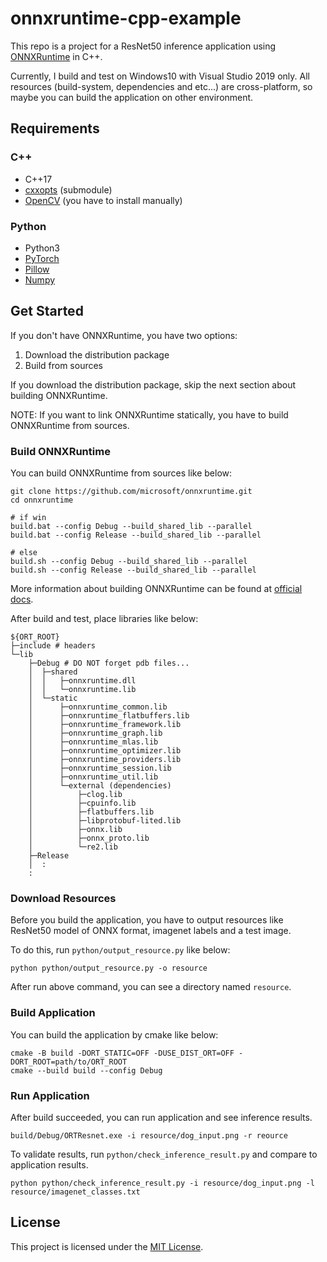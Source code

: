 # onnxruntime-cpp-example
This repo is a project for a ResNet50 inference application using [ONNXRuntime][ort] in C++.

Currently, I build and test on Windows10 with Visual Studio 2019 only.
All resources (build-system, dependencies and etc...) are cross-platform, so maybe you can build the application on other environment.

[ort]: https://onnxruntime.ai/

## Requirements
### C++
* C++17
* [cxxopts][cxxoptsurl] (submodule)
* [OpenCV][ocvurl] (you have to install manually)

[cxxoptsurl]: https://github.com/jarro2783/cxxopts
[ocvurl]: https://opencv.org/

### Python
* Python3
* [PyTorch][pturl]
* [Pillow][pilurl]
* [Numpy][npurl]

[pturl]: https://pytorch.org/
[pilurl]: https://pillow.readthedocs.io/en/stable/
[npurl]: https://numpy.org/

## Get Started
If you don't have ONNXRuntime, you have two options:
1. Download the distribution package
2. Build from sources

If you download the distribution package, skip the next section about building ONNXRuntime.

NOTE: If you want to link ONNXRuntime statically, you have to build ONNXRuntime from sources.

### Build ONNXRuntime
You can build ONNXRuntime from sources like below:

```
git clone https://github.com/microsoft/onnxruntime.git
cd onnxruntime

# if win
build.bat --config Debug --build_shared_lib --parallel
build.bat --config Release --build_shared_lib --parallel

# else
build.sh --config Debug --build_shared_lib --parallel
build.sh --config Release --build_shared_lib --parallel
```

More information about building ONNXRuntime can be found at [official docs][ortbuildurl].

After build and test, place libraries like below:

```
${ORT_ROOT}
├─include # headers
└─lib
    ├─Debug # DO NOT forget pdb files...
    │  ├─shared
    │  │   ├─onnxruntime.dll
    │  │   └─onnxruntime.lib
    │  └─static
    │      ├─onnxruntime_common.lib
    │      ├─onnxruntime_flatbuffers.lib
    │      ├─onnxruntime_framework.lib
    │      ├─onnxruntime_graph.lib
    │      ├─onnxruntime_mlas.lib
    │      ├─onnxruntime_optimizer.lib
    │      ├─onnxruntime_providers.lib
    │      ├─onnxruntime_session.lib
    │      ├─onnxruntime_util.lib
    │      └─external (dependencies)
    │          ├─clog.lib
    │          ├─cpuinfo.lib
    │          ├─flatbuffers.lib
    │          ├─libprotobuf-lited.lib
    │          ├─onnx.lib
    │          ├─onnx_proto.lib
    │          └─re2.lib
    ├─Release
    │  :
    :
```

[ortbuildurl]: https://onnxruntime.ai/docs/build/

### Download Resources
Before you build the application, you have to output resources like ResNet50 model of ONNX format, imagenet labels and a test image.

To do this, run `python/output_resource.py` like below:

```
python python/output_resource.py -o resource
```

After run above command, you can see a directory named `resource`.

### Build Application
You can build the application by cmake like below:

```
cmake -B build -DORT_STATIC=OFF -DUSE_DIST_ORT=OFF -DORT_ROOT=path/to/ORT_ROOT
cmake --build build --config Debug
```

### Run Application
After build succeeded, you can run application and see inference results.

```
build/Debug/ORTResnet.exe -i resource/dog_input.png -r reource
```

To validate results, run `python/check_inference_result.py` and compare to application results.

```
python python/check_inference_result.py -i resource/dog_input.png -l resource/imagenet_classes.txt
```

## License
This project is licensed under the [MIT License][licenseurl].

[licenseurl]: https://github.com/mgmk2/onnxruntime-cpp-example/blob/main/LICENSE